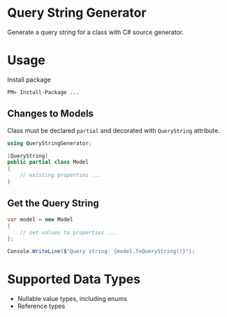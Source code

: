# Query String Generator

Generate a query string for a class with C# source generator.

# Usage

Install package

```
PM> Install-Package ...
```

## Changes to Models

Class must be declared `partial` and decorated with `QueryString` attribute.

```csharp
using QueryStringGenerator;

[QueryString]
public partial class Model
{
    // existing properties ...
}
```

## Get the Query String

```csharp
var model = new Model
{
    // set values to properties ...
};

Console.WriteLine($"Query string: {model.ToQueryString()}");
```

# Supported Data Types

- Nullable value types, including enums
- Reference types
